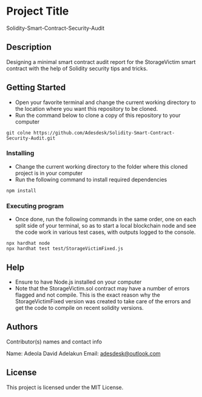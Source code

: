 # Project Title
Solidity-Smart-Contract-Security-Audit

## Description

Designing a minimal smart contract audit report for the StorageVictim smart contract with the help of Solidity security tips and tricks.

## Getting Started
* Open your favorite terminal and change the current working directory to the location where you want this repository to be cloned.
* Run the command below to clone a copy of this repository to your computer
```
git colne https://github.com/Adesdesk/Solidity-Smart-Contract-Security-Audit.git
```

### Installing

* Change the current working directory to the folder where this cloned project is in your computer
* Run the following command to install required dependencies
```
npm install
```

### Executing program

* Once done, run the following commands in the same order, one on each split side of your terminal, so as to start a local blockchain node and see the code work in various test cases, with outputs logged to the console.

```
npx hardhat node
npx hardhat test test/StorageVictimFixed.js
```

## Help

* Ensure to have Node.js installed on your computer
* Note that the StorageVictim.sol contract may have a number of errors flagged and not compile. This is the exact reason why the 
StorageVictimFixed version was created to take care of the errors and get the code to compile on recent solidity versions.

## Authors

Contributor(s) names and contact info

Name: Adeola David Adelakun
Email: adesdesk@outlook.com


## License

This project is licensed under the MIT License.